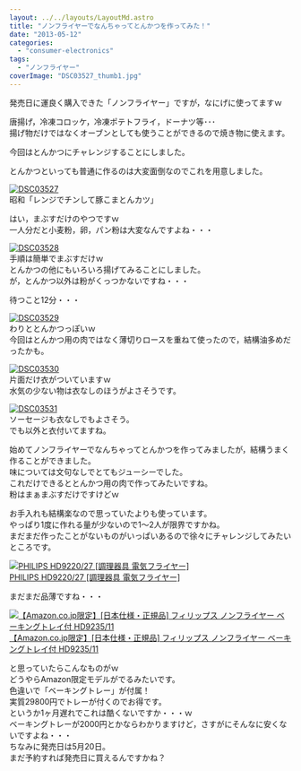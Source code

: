 ```yaml
---
layout: ../../layouts/LayoutMd.astro
title: "ノンフライヤーでなんちゃってとんかつを作ってみた！"
date: "2013-05-12"
categories: 
  - "consumer-electronics"
tags: 
  - "ノンフライヤー"
coverImage: "DSC03527_thumb1.jpg"
---
```


発売日に運良く購入できた「ノンフライヤー」ですが，なにげに使ってますｗ

唐揚げ，冷凍コロッケ，冷凍ポテトフライ，ドーナツ等･･･  
揚げ物だけではなくオーブンとしても使うことができるので焼き物に使えます。

今回はとんかつにチャレンジすることにしました。

とんかつといっても普通に作るのは大変面倒なのでこれを用意しました。

[![DSC03527](images/DSC03527_thumb.jpg "DSC03527")](//mizuka123.net/wp-content/uploads/2013/05/DSC03527.jpg)  
昭和「レンジでチンして豚こまとんカツ」

はい，まぶすだけのやつですｗ  
一人分だと小麦粉，卵，パン粉は大変なんですよね・・・

[![DSC03528](images/DSC03528_thumb.jpg "DSC03528")](//mizuka123.net/wp-content/uploads/2013/05/DSC03528.jpg)  
手順は簡単でまぶすだけｗ  
とんかつの他にもいろいろ揚げてみることにしました。  
が，とんかつ以外は粉がくっつかないですね・・・

待つこと12分・・・

[![DSC03529](images/DSC03529_thumb.jpg "DSC03529")](//mizuka123.net/wp-content/uploads/2013/05/DSC03529.jpg)  
わりととんかつっぽいｗ  
今回はとんかつ用の肉ではなく薄切りロースを重ねて使ったので，結構油多めだったかも。

[![DSC03530](images/DSC03530_thumb.jpg "DSC03530")](//mizuka123.net/wp-content/uploads/2013/05/DSC03530.jpg)  
片面だけ衣がついていますｗ  
水気の少ない物は衣なしのほうがよさそうです。

[![DSC03531](images/DSC03531_thumb.jpg "DSC03531")](//mizuka123.net/wp-content/uploads/2013/05/DSC03531.jpg)  
ソーセージも衣なしでもよさそう。  
でも以外と衣付いてますね。

始めてノンフライヤーでなんちゃってとんかつを作ってみましたが，結構うまく作ることができました。  
味については文句なしでとてもジューシーでした。  
これだけできるととんかつ用の肉で作ってみたいですね。  
粉はまぁまぶすだけですけどｗ

お手入れも結構楽なので思っていたよりも使っています。  
やっぱり1度に作れる量が少ないので1～2人が限界ですかね。  
まだまだ作ったことがないものがいっぱいあるので徐々にチャレンジしてみたいところです。

[![PHILIPS HD9220/27 [調理器具 電気フライヤー]](images/41csjuhGlWL._SL160_.jpg)  
PHILIPS HD9220/27 \[調理器具 電気フライヤー\]  
](https://www.amazon.co.jp/exec/obidos/ASIN/B00BTRD9XS/mizuka123-22/ref=nosim)

まだまだ品薄ですね・・・

[![【Amazon.co.jp限定】[日本仕様・正規品] フィリップス ノンフライヤー ベーキングトレイ付 HD9235/11](images/316bfBjyDoL._SL160_.jpg)  
【Amazon.co.jp限定】\[日本仕様・正規品\] フィリップス ノンフライヤー ベーキングトレイ付 HD9235/11  
](https://www.amazon.co.jp/exec/obidos/ASIN/B00C9055ZE/mizuka123-22/ref=nosim)

  
と思っていたらこんなものがｗ  
どうやらAmazon限定モデルがでるみたいです。  
色違いで「ベーキングトレー」が付属！  
実質29800円でトレーが付くのでお得です。  
というか1ヶ月遅れでこれは酷くないですか・・・ｗ  
ベーキングトレーが2000円とかならわかりますけど，さすがにそんなに安くないですよね・・・  
ちなみに発売日は5月20日。  
まだ予約すれば発売日に買えるんですかね？
